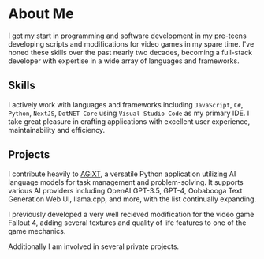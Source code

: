 # About Me

I got my start in programming and software development in my pre-teens developing scripts and modifications for video games in my spare time. I've honed these skills over the past nearly two decades, becoming a full-stack developer with expertise in a wide array of languages and frameworks.

## Skills

I actively work with languages and frameworks including `JavaScript`, `C#`, `Python`, `NextJS`, `DotNET Core` using `Visual Studio Code` as my primary IDE. I take great pleasure in crafting applications with excellent user experience, maintainability and efficiency.

## Projects

I contribute heavily to [AGiXT]([https://github.com/Josh-XT/Agent-LLM](https://github.com/Josh-XT/AGiXT)), a versatile Python application utilizing AI language models for task management and problem-solving. It supports various AI providers including OpenAI GPT-3.5, GPT-4, Oobabooga Text Generation Web UI, llama.cpp, and more, with the list continually expanding. 

I previously developed a very well recieved modification for the video game Fallout 4, adding several textures and quality of life features to one of the game mechanics. 

Additionally I am involved in several private projects.

